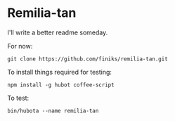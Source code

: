 # Remilia-tan

I'll write a better readme someday.

For now:

    git clone https://github.com/finiks/remilia-tan.git

To install things required for testing:

    npm install -g hubot coffee-script

To test:

    bin/hubota --name remilia-tan
